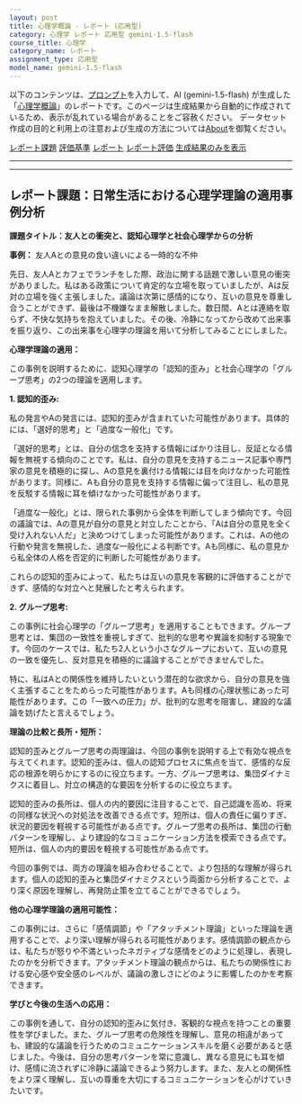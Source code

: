 ```yaml
---
layout: post
title: 心理学概論 - レポート (応用型)
category: 心理学 レポート 応用型 gemini-1.5-flash
course_title: 心理学
category_name: レポート
assignment_type: 応用型
model_name: gemini-1.5-flash
---
```


以下のコンテンツは、[プロンプト](https://github.com/takedatoshiyuki/synthetic_assignments/tree/main/generated/心理学/gemini-1.5-flash/prompt_レポート-応用型.md)を入力して、AI (gemini-1.5-flash) が生成した「[心理学概論](/contents/心理学/)」のレポートです。このページは生成結果から自動的に作成されているため、表示が乱れている場合があることをご容赦ください。
データセット作成の目的と利用上の注意および生成の方法については[About](/About)を御覧ください。

[レポート課題](../レポート課題-応用型)
[評価基準](../評価基準-応用型)
[レポート](../レポート-応用型)
[レポート評価](../レポート評価-応用型)
[生成結果のみを表示](https://github.com/takedatoshiyuki/synthetic_assignments/tree/main/generated/心理学/gemini-1.5-flash/レポート-応用型.md)
  

***
***
  
## レポート課題：日常生活における心理学理論の適用事例分析

**課題タイトル：友人との衝突と、認知心理学と社会心理学からの分析**

**事例：** 友人Aとの意見の食い違いによる一時的な不仲

先日、友人Aとカフェでランチをした際、政治に関する話題で激しい意見の衝突がありました。私はある政策について肯定的な立場を取っていましたが、Aは反対の立場を強く主張しました。議論は次第に感情的になり、互いの意見を尊重し合うことができず、最後は不機嫌なまま解散しました。数日間、Aとは連絡を取らず、不快な気持ちを抱えていました。その後、冷静になってから改めて出来事を振り返り、この出来事を心理学の理論を用いて分析してみることにしました。


**心理学理論の適用：**

この事例を説明するために、認知心理学の「認知的歪み」と社会心理学の「グループ思考」の2つの理論を適用します。

**1. 認知的歪み:**

私の発言やAの発言には、認知的歪みが含まれていた可能性があります。具体的には、「選好的思考」と「過度な一般化」です。

「選好的思考」とは、自分の信念を支持する情報にばかり注目し、反証となる情報を無視する傾向のことです。私は、自分の意見を支持するニュース記事や専門家の意見を積極的に探し、Aの意見を裏付ける情報には目を向けなかった可能性があります。同様に、Aも自分の意見を支持する情報に偏って注目し、私の意見を反駁する情報に耳を傾けなかった可能性があります。

「過度な一般化」とは、限られた事例から全体を判断してしまう傾向です。今回の議論では、Aの意見が自分の意見と対立したことから、「Aは自分の意見を全く受け入れない人だ」と決めつけてしまった可能性があります。これは、Aの他の行動や発言を無視した、過度な一般化による判断です。Aも同様に、私の意見から私全体の人格を否定的に判断した可能性があります。

これらの認知的歪みによって、私たちは互いの意見を客観的に評価することができず、感情的な対立へと発展したと考えられます。


**2. グループ思考:**

この事例に社会心理学の「グループ思考」を適用することもできます。グループ思考とは、集団の一致性を重視しすぎて、批判的な思考や異論を抑制する現象です。今回のケースでは、私たち2人という小さなグループにおいて、互いの意見の一致を優先し、反対意見を積極的に議論することができませんでした。

特に、私はAとの関係性を維持したいという潜在的な欲求から、自分の意見を強く主張することをためらった可能性があります。Aも同様の心理状態にあった可能性があります。この「一致への圧力」が、批判的な思考を阻害し、建設的な議論を妨げたと言えるでしょう。


**理論の比較と長所・短所：**

認知的歪みとグループ思考の両理論は、今回の事例を説明する上で有効な視点を与えてくれます。認知的歪みは、個人の認知プロセスに焦点を当て、感情的な反応の根源を明らかにするのに役立ちます。一方、グループ思考は、集団ダイナミクスに着目し、対立の構造的な要因を分析するのに役立ちます。

認知的歪みの長所は、個人の内的要因に注目することで、自己認識を高め、将来の同様な状況への対処法を改善できる点です。短所は、個人の責任に偏りすぎ、状況的要因を軽視する可能性がある点です。グループ思考の長所は、集団の行動パターンを理解し、より建設的なコミュニケーション方法を模索できる点です。短所は、個人の内的要因を軽視する可能性がある点です。

今回の事例では、両方の理論を組み合わせることで、より包括的な理解が得られます。個人の認知的歪みと集団ダイナミクスという両面から分析することで、より深く原因を理解し、再発防止策を立てることができるでしょう。


**他の心理学理論の適用可能性：**

この事例には、さらに「感情調節」や「アタッチメント理論」といった理論を適用することで、より深い理解が得られる可能性があります。感情調節の観点からは、私たちが怒りや不満といったネガティブな感情をどのように処理し、表現したのかを分析できます。アタッチメント理論の観点からは、私たちの関係性における安心感や安全感のレベルが、議論の激しさにどのように影響したのかを考察できます。


**学びと今後の生活への応用：**

この事例を通して、自分の認知的歪みに気付き、客観的な視点を持つことの重要性を学びました。また、グループ思考の危険性を理解し、意見の相違があっても、建設的な議論を行うためのコミュニケーションスキルを磨く必要があると感じました。今後は、自分の思考パターンを常に意識し、異なる意見にも耳を傾け、感情に流されずに冷静に議論できるよう努力します。また、友人との関係性をより深く理解し、互いの尊重を大切にするコミュニケーションを心がけていきたいです。
